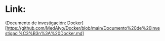 # Link:
(Documento de investigación: Docker][https://github.com/MedAlyo/Docker/blob/main/Documento%20de%20investigaci%C3%B3n%3A%20Docker.md]
